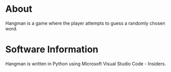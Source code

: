 # About
Hangman is a game where the player attempts to guess a randomly chosen word.

# Software Information
Hangman is written in Python using Microsoft Visual Studio Code - Insiders.
